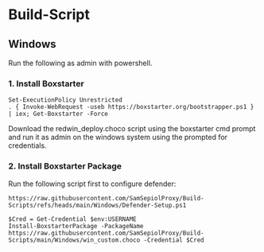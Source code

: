 # Build-Script

## Windows

Run the following as admin with powershell.
### 1. Install Boxstarter
```
Set-ExecutionPolicy Unrestricted
. { Invoke-WebRequest -useb https://boxstarter.org/bootstrapper.ps1 } | iex; Get-Boxstarter -Force
```
Download the redwin_deploy.choco script using the boxstarter cmd prompt and run it as admin on the windows system using the prompted for credentials.
### 2. Install Boxstarter Package
Run the following script first to configure defender:
```
https://raw.githubusercontent.com/SamSepiolProxy/Build-Scripts/refs/heads/main/Windows/Defender-Setup.ps1
```
```
$Cred = Get-Credential $env:USERNAME
Install-BoxstarterPackage -PackageName https://raw.githubusercontent.com/SamSepiolProxy/Build-Scripts/main/Windows/win_custom.choco -Credential $Cred 
```
